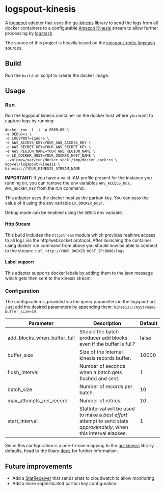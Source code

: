 # logspout-kinesis
A [logspout](https://github.com/gliderlabs/logspout) adapter that uses the [go-kinesis](https://github.com/sendgridlabs/go-kinesis) library to send the logs from all docker containers to a configurable [Amazon Kinesis](http://aws.amazon.com/de/documentation/kinesis/) stream to allow further processing by [logstash](https://www.elastic.co/products/logstash).

The source of this project is heavily based on the [logspout-redis-logstash](https://github.com/rtoma/logspout-redis-logstash) sources.

## Build
Run the `build.sh` script to create the docker image.

## Usage

### Run
Run the logspout kinesis container on the docker host where you want to capture logs by running: 

```
docker run -t -i -p 8000:80 \
-e DEBUG=1 \
-e LOGSPOUT=ignore \
-e AWS_ACCESS_KEY=YOUR_AWS_ACCESS_KEY \
-e AWS_SECRET_KEY=YOUR_AWS_SECRET_KEY \
-e AWS_REGION_NAME=YOUR_AWS_REGION_NAME \
-e LK_DOCKER_HOST=YOUR_DOCKER_HOST_NAME \
--volume=/var/run/docker.sock:/tmp/docker.sock:ro \
moovel/logspout-kinesis \
kinesis://YOUR_KINESIS_STREAM_NAME
```
**IMPORTANT:** If you have a valid IAM profile present for the instance you running on, you can remove the env variables `AWS_ACCESS_KEY`, `AWS_SECRET_KEY` from the run command.

This adapter uses the docker host as the partion key. You can pass the value of it using the env variable `LK_DOCKER_HOST`.

Debug mode can be enabled using the `DEBUG` env variable.

#### Http Stream
This build includes the `httpstream` module which provides realtime access to all logs via the http/websocket protocol. After launching the container using docker run command from above you should now be able to connect to the stream: `curl http://YOUR_DOCKER_HOST_IP:8000/logs` 

#### Label support
This adapter supports docker labels by adding them to the json message which gets then sent to the kinesis stream.

### Configuration
The configuration is provided via the query parameters in the logspout url. Just add the desired parameters by appending them: `kinesis://myStream?buffer_size=20`

| Parameter               | Description                                                                                                            | Default |
|-------------------------|------------------------------------------------------------------------------------------------------------------------|---------|
| add_blocks_when_buffer_full | Should the batch producer add blocks even if the buffer is full?                                                       | false   |
| buffer_size              | Size of the internal kinesis records buffer.                                                                           | 10000   |
| flush_interval           | Number of seconds when a batch gets flushed and sent.                                                                  | 1       |
| batch_size               | Number of records per batch.                                                                                           | 10      |
| max_attempts_per_record    | Number of retries.                                                                                                     | 10      |
| start_interval            | StatInterval will be used to make a *best effort* attempt to send stats *approximately*, when this interval elapses. | 1       |

Since this configuration is a one-to-one mapping to the [go-kinesis](https://github.com/sendgridlabs/go-kinesis) library defaults, head to the libary [docs](http://godoc.org/github.com/sendgridlabs/go-kinesis/batchproducer#Config) for further information.

## Future improvements
* Add a [StatReceiver](http://godoc.org/github.com/sendgridlabs/go-kinesis/batchproducer#StatReceiver) that sends stats to cloudwatch to allow monitoring.
* Add a more sophisticated partion key configuration.
